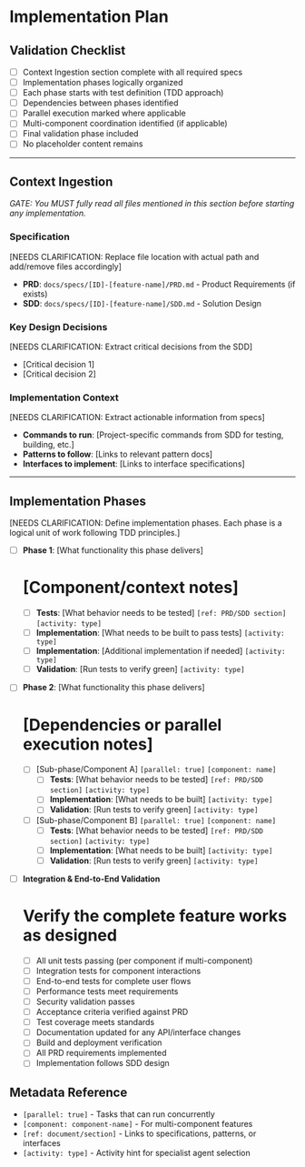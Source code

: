 # Implementation Plan

## Validation Checklist
- [ ] Context Ingestion section complete with all required specs
- [ ] Implementation phases logically organized
- [ ] Each phase starts with test definition (TDD approach)
- [ ] Dependencies between phases identified
- [ ] Parallel execution marked where applicable
- [ ] Multi-component coordination identified (if applicable)
- [ ] Final validation phase included
- [ ] No placeholder content remains

---

## Context Ingestion

*GATE: You MUST fully read all files mentioned in this section before starting any implementation.*

### Specification

[NEEDS CLARIFICATION: Replace file location with actual path and add/remove files accordingly]
- **PRD**: `docs/specs/[ID]-[feature-name]/PRD.md` - Product Requirements (if exists)
- **SDD**: `docs/specs/[ID]-[feature-name]/SDD.md` - Solution Design

### Key Design Decisions

[NEEDS CLARIFICATION: Extract critical decisions from the SDD]
- [Critical decision 1]
- [Critical decision 2]

### Implementation Context

[NEEDS CLARIFICATION: Extract actionable information from specs]
- **Commands to run**: [Project-specific commands from SDD for testing, building, etc.]
- **Patterns to follow**: [Links to relevant pattern docs]
- **Interfaces to implement**: [Links to interface specifications]

---

## Implementation Phases

[NEEDS CLARIFICATION: Define implementation phases. Each phase is a logical unit of work following TDD principles.]

- [ ] **Phase 1**: [What functionality this phase delivers]
    # [Component/context notes]
    - [ ] **Tests**: [What behavior needs to be tested] `[ref: PRD/SDD section]` `[activity: type]`
    - [ ] **Implementation**: [What needs to be built to pass tests] `[activity: type]`
    - [ ] **Implementation**: [Additional implementation if needed] `[activity: type]`
    - [ ] **Validation**: [Run tests to verify green] `[activity: type]`

- [ ] **Phase 2**: [What functionality this phase delivers]
  # [Dependencies or parallel execution notes]
  
  - [ ] [Sub-phase/Component A] `[parallel: true]` `[component: name]`
    - [ ] **Tests**: [What behavior needs to be tested] `[ref: PRD/SDD section]` `[activity: type]`
    - [ ] **Implementation**: [What needs to be built] `[activity: type]`
    - [ ] **Validation**: [Run tests to verify green] `[activity: type]`
  
  - [ ] [Sub-phase/Component B] `[parallel: true]` `[component: name]`
    - [ ] **Tests**: [What behavior needs to be tested] `[ref: PRD/SDD section]` `[activity: type]`
    - [ ] **Implementation**: [What needs to be built] `[activity: type]`
    - [ ] **Validation**: [Run tests to verify green] `[activity: type]`

- [ ] **Integration & End-to-End Validation**
    # Verify the complete feature works as designed
    - [ ] All unit tests passing (per component if multi-component)
    - [ ] Integration tests for component interactions
    - [ ] End-to-end tests for complete user flows
    - [ ] Performance tests meet requirements
    - [ ] Security validation passes
    - [ ] Acceptance criteria verified against PRD
    - [ ] Test coverage meets standards
    - [ ] Documentation updated for any API/interface changes
    - [ ] Build and deployment verification
    - [ ] All PRD requirements implemented
    - [ ] Implementation follows SDD design

## Metadata Reference

- `[parallel: true]` - Tasks that can run concurrently
- `[component: component-name]` - For multi-component features
- `[ref: document/section]` - Links to specifications, patterns, or interfaces
- `[activity: type]` - Activity hint for specialist agent selection
